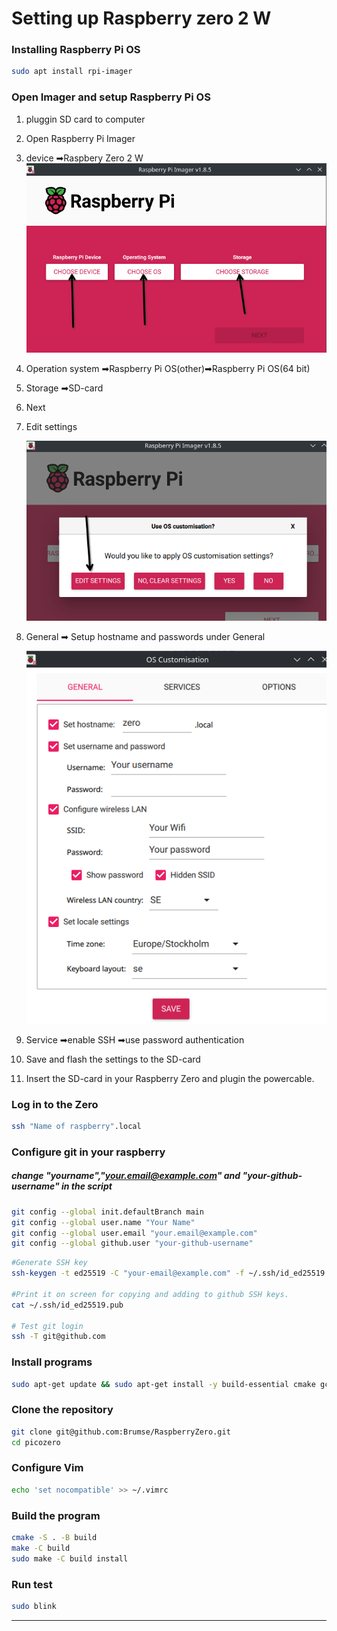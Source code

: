 # Setting up Raspberry zero 2 W

### Installing Raspberry Pi OS
```bash
sudo apt install rpi-imager
```
### Open Imager and setup Raspberry Pi OS

1. pluggin SD card to computer
2. Open Raspberry Pi Imager
3. device ➡Raspbery Zero 2 W
     ![picture](./pictures/PiImager.png)
4. Operation system ➡Raspberry Pi OS(other)➡Raspberry Pi OS(64 bit)
5. Storage ➡SD-card
6. Next
7. Edit settings
   
   ![picture](./pictures/editSettings.png)
8. General  ➡ Setup hostname and passwords under General

   ![picture]( ./pictures/wifisettings.png)
10. Service  ➡enable SSH ➡use password authentication
11. Save and flash the settings to the SD-card
12. Insert the SD-card in your Raspberry Zero and plugin the powercable.

### Log in to the Zero
```bash
ssh "Name of raspberry".local
```
### Configure git in your raspberry
##### change "yourname","your.email@example.com" and "your-github-username" in the script
```bash
git config --global init.defaultBranch main
git config --global user.name "Your Name"
git config --global user.email "your.email@example.com"
git config --global github.user "your-github-username"
```
```bash
#Generate SSH key
ssh-keygen -t ed25519 -C "your-email@example.com" -f ~/.ssh/id_ed25519 -N "" 

#Print it on screen for copying and adding to github SSH keys.
cat ~/.ssh/id_ed25519.pub 

# Test git login
ssh -T git@github.com
```

### Install programs

```bash
sudo apt-get update && sudo apt-get install -y build-essential cmake gcc-arm-none-eabi libnewlib-arm-none-eabi gdb-multiarch openssh-server sudo vim nano gdb git && sudo mkdir -p /var/run/sshd
```

### Clone the repository
```bash 
git clone git@github.com:Brumse/RaspberryZero.git 
cd picozero

```
### Configure Vim 
```bash
echo 'set nocompatible' >> ~/.vimrc
```
### Build the program
```bash
cmake -S . -B build
make -C build
sudo make -C build install
```
### Run test
```bash
sudo blink
```
----------------------
